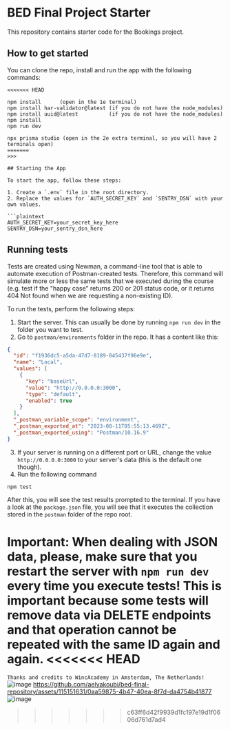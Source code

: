 # BED Final Project Starter

This repository contains starter code for the Bookings project.

## How to get started

You can clone the repo, install and run the app with the following commands:

````plaintext
<<<<<<< HEAD

npm install      (open in the 1e terminal)
npm install har-validator@latest (if you do not have the node_modules)
npm install uuid@latest          (if you do not have the node_modules)
npm install
npm run dev

npx prisma studio (open in the 2e extra terminal, so you will have 2 terminals open)
=======
>>>

## Starting the App

To start the app, follow these steps:

1. Create a `.env` file in the root directory.
2. Replace the values for `AUTH_SECRET_KEY` and `SENTRY_DSN` with your own values.

```plaintext
AUTH_SECRET_KEY=your_secret_key_here
SENTRY_DSN=your_sentry_dsn_here
````

## Running tests

Tests are created using Newman, a command-line tool that is able to automate execution of Postman-created tests. Therefore, this command will simulate more or less the same tests that we executed during the course (e.g. test if the "happy case" returns 200 or 201 status code, or it returns 404 Not found when we are requesting a non-existing ID).

To run the tests, perform the following steps:

1. Start the server. This can usually be done by running `npm run dev` in the folder you want to test.
2. Go to `postman/environments` folder in the repo. It has a content like this:

```json
{
  "id": "f1936dc5-a5da-47d7-8189-045437f96e9e",
  "name": "Local",
  "values": [
    {
      "key": "baseUrl",
      "value": "http://0.0.0.0:3000",
      "type": "default",
      "enabled": true
    }
  ],
  "_postman_variable_scope": "environment",
  "_postman_exported_at": "2023-08-11T05:55:13.469Z",
  "_postman_exported_using": "Postman/10.16.9"
}
```

3. If your server is running on a different port or URL, change the value `http://0.0.0.0:3000` to your server's data (this is the default one though).
4. Run the following command

```plaintext
npm test
```

After this, you will see the test results prompted to the terminal. If you have a look at the `package.json` file, you will see that it executes the collection stored in the `postman` folder of the repo root.

Important: When dealing with JSON data, please, make sure that you restart the server with `npm run dev` every time you execute tests! This is important because some tests will remove data via DELETE endpoints and that operation cannot be repeated with the same ID again and again.
<<<<<<< HEAD
=======

``` Thanks and credits to WincAcademy in Amsterdam, The Netherlands! ```
![image](https://github.com/aelyakoubi/bed-final-repository/assets/115151631/18ed8d47-0415-4b3b-b6a4-dc1764abbd1b)
https://github.com/aelyakoubi/bed-final-repository/assets/115151631/0aa59875-4b47-40ea-8f7d-da4754b41877
![image](https://github.com/aelyakoubi/bed-final-repository/assets/115151631/63819e39-edab-4123-9859-d0a2fd73c527)

>>>>>>> c63ff6d42f9939d1fc197e19d1f0606d761d7ad4
